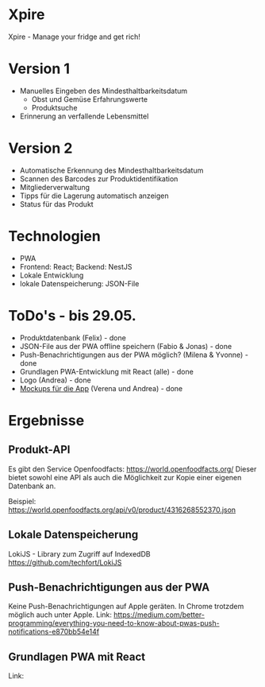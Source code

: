 # Xpire
Xpire - Manage your fridge and get rich!

# Version 1

- Manuelles Eingeben des Mindesthaltbarkeitsdatum
  - Obst und Gemüse Erfahrungswerte
  - Produktsuche
- Erinnerung an verfallende Lebensmittel

# Version 2

- Automatische Erkennung des Mindesthaltbarkeitsdatum
- Scannen des Barcodes zur Produktidentifikation
- Mitgliederverwaltung
- Tipps für die Lagerung automatisch anzeigen
- Status für das Produkt

# Technologien

- PWA 
- Frontend: React; Backend: NestJS
- Lokale Entwicklung
- lokale Datenspeicherung: JSON-File

# ToDo's - bis 29.05.

- Produktdatenbank (Felix) - done
- JSON-File aus der PWA offline speichern (Fabio & Jonas) - done
- Push-Benachrichtigungen aus der PWA möglich? (Milena & Yvonne) - done
- Grundlagen PWA-Entwicklung mit React (alle) - done
- Logo (Andrea) - done
- [Mockups für die App](https://www.figma.com/proto/8NyI8CqalWfT71Fh6t4z6P/Xpire?node-id=4%3A19&scaling=min-zoom) (Verena und Andrea) - done

# Ergebnisse
## Produkt-API

Es gibt den Service Openfoodfacts: https://world.openfoodfacts.org/
Dieser bietet sowohl eine API als auch die Möglichkeit zur Kopie einer eigenen Datenbank an.

Beispiel: https://world.openfoodfacts.org/api/v0/product/4316268552370.json

## Lokale Datenspeicherung

LokiJS - Library zum Zugriff auf IndexedDB
https://github.com/techfort/LokiJS

## Push-Benachrichtigungen aus der PWA

Keine Push-Benachrichtigungen auf Apple geräten. In Chrome trotzdem möglich auch unter Apple.
Link: https://medium.com/better-programming/everything-you-need-to-know-about-pwas-push-notifications-e870bb54e14f

## Grundlagen PWA mit React

Link: 
